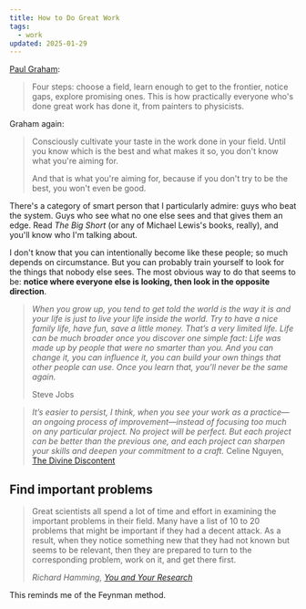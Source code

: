 ```yaml
---
title: How to Do Great Work
tags:
  - work
updated: 2025-01-29
---
```


[Paul Graham](https://paulgraham.com/greatwork.html#f1n):

> Four steps: choose a field, learn enough to get to the frontier, notice gaps, explore promising ones. This is how practically everyone who's done great work has done it, from painters to physicists.

Graham again:

> Consciously cultivate your taste in the work done in your field. Until you know which is the best and what makes it so, you don't know what you're aiming for.
> 
> And that is what you're aiming for, because if you don't try to be the best, you won't even be good.

There's a category of smart person that I particularly admire: guys who beat the system. Guys who see what no one else sees and that gives them an edge. Read *The Big Short* (or any of Michael Lewis's books, really), and you'll know who I'm talking about.

I don't know that you can intentionally become like these people; so much depends on circumstance. But you can probably train yourself to look for the things that nobody else sees. The most obvious way to do that seems to be: **notice where everyone else is looking, then look in the opposite direction**.

> *When you grow up, you tend to get told the world is the way it is and your life is just to live your life inside the world. Try to have a nice family life, have fun, save a little money. That’s a very limited life. Life can be much broader once you discover one simple fact: Life was made up by people that were no smarter than you. And you can change it, you can influence it, you can build your own things that other people can use. Once you learn that, you’ll never be the same again.*
> 
> Steve Jobs

> *It’s easier to persist, I think, when you see your work as a practice—an ongoing process of improvement—instead of focusing too much on any particular project. No project will be perfect. But each project can be better than the previous one, and each project can sharpen your skills and deepen your commitment to a craft.*
> Celine Nguyen, [The Divine Discontent](https://www.personalcanon.com/p/the-divine-discontent?r=1ko6ty&utm_campaign=post&utm_medium=web)

## Find important problems

> Great scientists all spend a lot of time and effort in examining the important problems in their field. Many have a list of 10 to 20 problems that might be important if they had a decent attack. As a result, when they notice something new that they had not known but seems to be relevant, then they are prepared to turn to the corresponding problem, work on it, and get there first.
> 
> <cite>Richard Hamming, [You and Your Research](https://www.cs.utexas.edu/~dahlin/bookshelf/hamming.html)</cite>

This reminds me of the Feynman method.